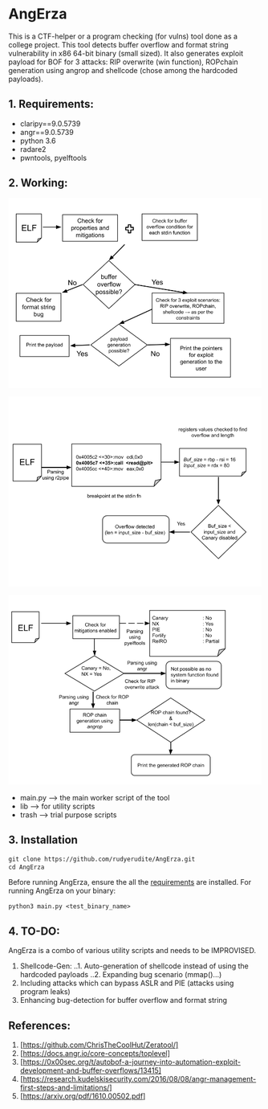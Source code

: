 # AngErza

This is a CTF-helper or a program checking (for vulns) tool done as a college project. This tool detects buffer overflow and format string vulnerability in x86 64-bit binary (small sized). It also generates exploit payload for BOF for 3 attacks: RIP overwrite (win function), ROPchain generation using angrop and shellcode (chose among the hardcoded payloads).

## 1. Requirements:

- claripy==9.0.5739
- angr==9.0.5739
- python 3.6
- radare2
- pwntools, pyelftools

## 2. Working:

<p align="center">
<img src="diag/block-diag.png" alt="Overall working" />
</p>

<p align="center">
<img src="diag/bof-detect.png" alt="Detecting bug in binary" />
</p>

<p align="center">
<img src="diag/Exploitgen.png" alt="Generation of Exploit" />
</p>

- main.py --> the main worker script of the tool
- lib --> for utility scripts
- trash --> trial purpose scripts


## 3. Installation

```shell
git clone https://github.com/rudyerudite/AngErza.git
cd AngErza
```
Before running AngErza, ensure the all the [requirements](#1-Requirements) are installed. For running AngErza on your binary:

```shell
python3 main.py <test_binary_name>	
```
## 4. TO-DO:
AngErza is a combo of various utility scripts and needs to be IMPROVISED. 

1. Shellcode-Gen:
..1. Auto-generation of shellcode instead of using the hardcoded payloads
..2. Expanding bug scenario (mmap()...)
2. Including attacks which can bypass ASLR and PIE (attacks using program leaks)
3. Enhancing bug-detection for buffer overflow and format string


## References:
1. [https://github.com/ChrisTheCoolHut/Zeratool/]
2. [https://docs.angr.io/core-concepts/toplevel]
3. [https://0x00sec.org/t/autobof-a-journey-into-automation-exploit-development-and-buffer-overflows/13415]
4. [https://research.kudelskisecurity.com/2016/08/08/angr-management-first-steps-and-limitations/]
5. [https://arxiv.org/pdf/1610.00502.pdf]

